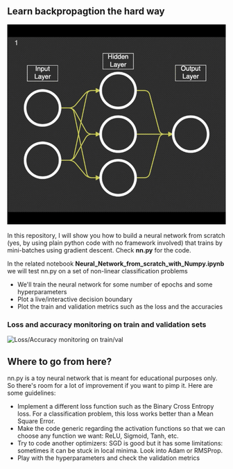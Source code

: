 
## Learn backpropagtion the **hard** way

![Backpropagation](https://github.com/CrAzYJOKR/Creating-a-Neural-Network-from-Scratch/blob/main/images/overview-nn-optimized.gif)

In this repository, I will show you how to build a neural network from scratch (yes, by using plain python code with no framework involved) that trains by mini-batches using gradient descent. Check **nn.py** for the code.

In the related notebook **Neural_Network_from_scratch_with_Numpy.ipynb** we will test nn.py on a set of non-linear classification problems

- We'll train the neural network for some number of epochs and some hyperparameters
- Plot a live/interactive decision boundary 
- Plot the train and validation metrics such as the loss and the accuracies


### Loss and accuracy monitoring on train and validation sets 
![Loss/Accuracy monitoring on train/val](https://github.com/ahmedbesbes/Neural-Network-from-scratch/blob/master/images/loss_acc.png)


## Where to go from here?
nn.py is a toy neural network that is meant for educational purposes only. So there's room for a lot of improvement if you want to pimp it. Here are some guidelines:

- Implement a different loss function such as the Binary Cross Entropy loss. For a classification problem, this loss works better than a Mean Square Error. 
- Make the code generic regarding the activation functions so that we can choose any function we want: ReLU, Sigmoid, Tanh, etc.
- Try to code another optimizers: SGD is good but it has some limitations: sometimes it can be stuck in local minima. Look into Adam or RMSProp.
- Play with the hyperparameters and check the validation metrics

